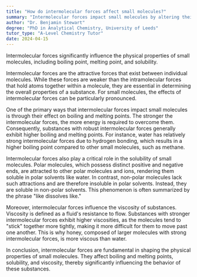 ```yaml
---
title: "How do intermolecular forces affect small molecules?"
summary: "Intermolecular forces impact small molecules by altering their physical properties, including boiling point, melting point, and solubility."
author: "Dr. Benjamin Stewart"
degree: "PhD in Analytical Chemistry, University of Leeds"
tutor_type: "A-Level Chemistry Tutor"
date: 2024-04-15
---
```


Intermolecular forces significantly influence the physical properties of small molecules, including boiling point, melting point, and solubility.

Intermolecular forces are the attractive forces that exist between individual molecules. While these forces are weaker than the intramolecular forces that hold atoms together within a molecule, they are essential in determining the overall properties of a substance. For small molecules, the effects of intermolecular forces can be particularly pronounced.

One of the primary ways that intermolecular forces impact small molecules is through their effect on boiling and melting points. The stronger the intermolecular forces, the more energy is required to overcome them. Consequently, substances with robust intermolecular forces generally exhibit higher boiling and melting points. For instance, water has relatively strong intermolecular forces due to hydrogen bonding, which results in a higher boiling point compared to other small molecules, such as methane.

Intermolecular forces also play a critical role in the solubility of small molecules. Polar molecules, which possess distinct positive and negative ends, are attracted to other polar molecules and ions, rendering them soluble in polar solvents like water. In contrast, non-polar molecules lack such attractions and are therefore insoluble in polar solvents. Instead, they are soluble in non-polar solvents. This phenomenon is often summarized by the phrase "like dissolves like."

Moreover, intermolecular forces influence the viscosity of substances. Viscosity is defined as a fluid's resistance to flow. Substances with stronger intermolecular forces exhibit higher viscosities, as the molecules tend to "stick" together more tightly, making it more difficult for them to move past one another. This is why honey, composed of larger molecules with strong intermolecular forces, is more viscous than water.

In conclusion, intermolecular forces are fundamental in shaping the physical properties of small molecules. They affect boiling and melting points, solubility, and viscosity, thereby significantly influencing the behavior of these substances.
    